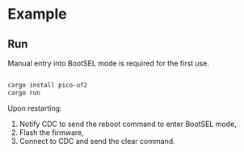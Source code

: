 # Example

## Run

Manual entry into BootSEL mode is required for the first use.

```bash

cargo install pico-uf2
cargo run

```
Upon restarting:

1. Notify CDC to send the reboot command to enter BootSEL mode,
2. Flash the firmware,
3. Connect to CDC and send the clear command.




